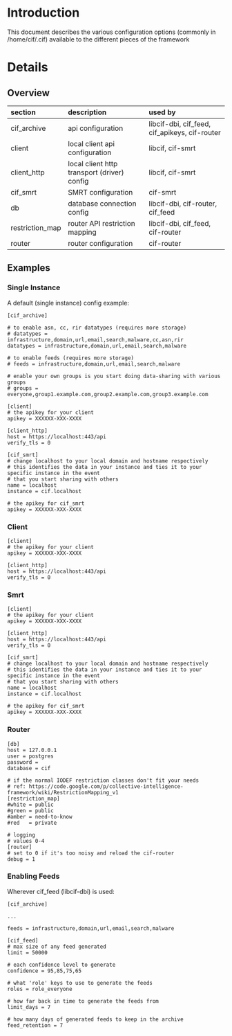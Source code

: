 

# Introduction #

This document describes the various configuration options (commonly in /home/cif/.cif) available to the different pieces of the framework

# Details #
## Overview ##
| **section** | **description** | **used by** |
|:------------|:----------------|:------------|
| cif\_archive | api configuration | libcif-dbi, cif\_feed, cif\_apikeys, cif-router |
| client      | local client api configuration | libcif, cif-smrt |
| client\_http | local client http transport (driver) config | libcif, cif-smrt |
| cif\_smrt   | SMRT configuration | cif-smrt    |
| db          | database connection config | libcif-dbi, cif-router, cif\_feed |
| restriction\_map | router API restriction mapping | libcif-dbi, cif\_feed, cif-router |
| router      | router configuration | cif-router  |

## Examples ##
### Single Instance ###
A default (single instance) config example:
```
[cif_archive]

# to enable asn, cc, rir datatypes (requires more storage)
# datatypes = infrastructure,domain,url,email,search,malware,cc,asn,rir
datatypes = infrastructure,domain,url,email,search,malware

# to enable feeds (requires more storage)
# feeds = infrastructure,domain,url,email,search,malware

# enable your own groups is you start doing data-sharing with various groups
# groups = everyone,group1.example.com,group2.example.com,group3.example.com

[client]
# the apikey for your client
apikey = XXXXXX-XXX-XXXX

[client_http]
host = https://localhost:443/api
verify_tls = 0

[cif_smrt]
# change localhost to your local domain and hostname respectively
# this identifies the data in your instance and ties it to your specific instance in the event
# that you start sharing with others
name = localhost
instance = cif.localhost

# the apikey for cif_smrt
apikey = XXXXXX-XXX-XXXX 
```

### Client ###
```
[client]
# the apikey for your client
apikey = XXXXXX-XXX-XXXX

[client_http]
host = https://localhost:443/api
verify_tls = 0
```

### Smrt ###
```
[client]
# the apikey for your client
apikey = XXXXXX-XXX-XXXX

[client_http]
host = https://localhost:443/api
verify_tls = 0

[cif_smrt]
# change localhost to your local domain and hostname respectively
# this identifies the data in your instance and ties it to your specific instance in the event
# that you start sharing with others
name = localhost
instance = cif.localhost

# the apikey for cif_smrt
apikey = XXXXXX-XXX-XXXX 
```

### Router ###
```
[db]
host = 127.0.0.1
user = postgres
password =
database = cif

# if the normal IODEF restriction classes don't fit your needs
# ref: https://code.google.com/p/collective-intelligence-framework/wiki/RestrictionMapping_v1
[restriction_map]
#white = public 
#green = public 
#amber = need-to-know 
#red   = private         

# logging
# values 0-4
[router]
# set to 0 if it's too noisy and reload the cif-router
debug = 1
```

### Enabling Feeds ###
Wherever cif\_feed (libcif-dbi) is used:
```
[cif_archive]

...

feeds = infrastructure,domain,url,email,search,malware

[cif_feed]
# max size of any feed generated
limit = 50000

# each confidence level to generate
confidence = 95,85,75,65

# what 'role' keys to use to generate the feeds
roles = role_everyone

# how far back in time to generate the feeds from
limit_days = 7

# how many days of generated feeds to keep in the archive
feed_retention = 7
```